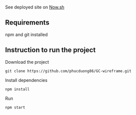 See deployed site on [Now.sh](https://src-osjt3rxj4.now.sh)
## Requirements

npm and git installed

## Instruction to run the project


Download the project

```
git clone https://github.com/phucduong86/GC-wireframe.git
```

Install dependencies

```
npm install
```

Run

```
npm start
```